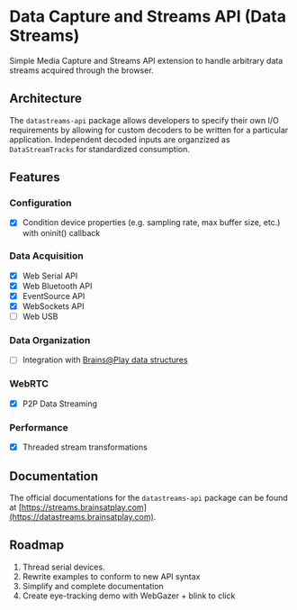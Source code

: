 # Data Capture and Streams API (Data Streams)
Simple Media Capture and Streams API extension to handle arbitrary data streams acquired through the browser.

## Architecture
The `datastreams-api` package allows developers to specify their own I/O requirements by allowing for custom decoders to be written for a particular application. Independent decoded inputs are organzized as `DataStreamTracks` for standardized consumption.

## Features
### Configuration
- [x] Condition device properties (e.g. sampling rate, max buffer size, etc.) with oninit() callback

### Data Acquisition
- [x] Web Serial API
- [x] Web Bluetooth API
- [x] EventSource API
- [x] WebSockets API
- [ ] Web USB

### Data Organization
- [ ] Integration with [Brains@Play data structures](https://github.com/brainsatplay/brainsatplay-data)

### WebRTC
- [x] P2P Data Streaming 

### Performance
- [x] Threaded stream transformations

## Documentation 
The official documentations for the `datastreams-api` package can be found at [https://streams.brainsatplay.com](https://datastreams.brainsatplay.com).

## Roadmap
1. Thread serial devices.
2. Rewrite examples to conform to new API syntax
3. Simplify and complete documentation
4. Create eye-tracking demo with WebGazer + blink to click
